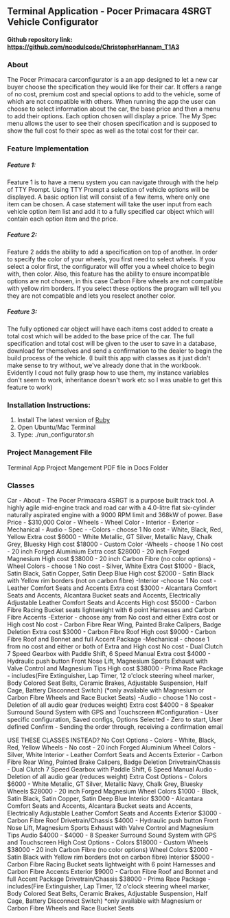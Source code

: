 ## Terminal Application - Pocer Primacara 4SRGT Vehicle Configurator

#### Github repository link: https://github.com/noodulcode/ChristopherHannam_T1A3

### About
The Pocer Primacara carconfigurator is a an app designed to let a new car buyer choose the specification they would like for their car. It offers a range of no cost, premium cost and special options to add to the vehicle, some of which are not compatible with others. When running the app the user can choose to select information about the car, the base price and then a menu to add their options. Each option chosen will display a price. The My Spec menu allows the user to see their chosen specification and is supposed to show the full cost fo their spec as well as the total cost for their car.

### Feature Implementation

##### Feature 1:  
Feature 1 is to have a menu system you can navigate through with the help of TTY Prompt. 
Using TTY Prompt a selection of vehicle options will be displayed. A basic option list will consist of a few items, where only one item can be chosen. A case statement will take the user input from each vehicle option item list and add it to a fully specified car object which will contain each option item and the price. 


##### Feature 2:
Feature 2 adds the ability to add a specification on top of another. In order to specify the color of your wheels, you first need to select wheels. If you select a color first, the configurator will offer you a wheel choice to begin with, then color. Also, this feature has the ability to ensure incompatible options are not chosen, in this case Carbon Fibre wheels are not compatible with yellow rim borders. If you select these options the program will tell you they are not compatible and lets you reselect another color. 


##### Feature 3:
The fully optioned car object will have each items cost added to create a total cost which will be added to the base price of the car. The full specification and total cost will be given to the user to save in a database, download for themselves and send a confirmation to the dealer to begin the build process of the vehicle.
(I built this app with classes as it just didn't make sense to try without, we've already done that in the workbook. Evidently I coud not fully grasp how to use them, my instance variables don't seem to work, inheritance doesn't work etc so I was unable to get this feature to work)


### Installation Instructions:

1. Install The latest version of [Ruby](https://www.ruby-lang.org/en/documentation/installation/)
2. Open Ubuntu/Mac Terminal
3. Type: ./run_configurator.sh


### Project Management File

Terminal App Project Mangement PDF file in Docs Folder










### Classes


Car - 
        About - The Pocer Primacara 4SRGT is a purpose built track tool. A highly agile mid-engine track and road car with a 4.0-litre flat six-cylinder naturally aspirated engine with a 9000 RPM limit and 368kW of power. 
        Base Price - $310,000
        Color - 
        Wheels - 
        Wheel Color -
        Interior - 
        Exterior - 
        Mechanical - 
        Audio - 
    Spec - 
        -Colors - choose 1
            No cost - White, Black, Red, Yellow
            Extra cost $6000 - White Metallic, GT Silver, Metallic Navy, Chalk Grey, Bluesky
            High cost $18000 - Custom Color
        -Wheels - choose 1
            No cost - 20 inch Forged Aluminium
            Extra cost $28000 - 20 inch Forged Magnesium
            High cost $38000 - 20 inch Carbon Fibre (no color options)
           -Wheel Colors - choose 1
                No cost - Silver, White
                Extra Cost $1000 - Black, Satin Black, Satin Copper, Satin Deep Blue
                High cost $2000 - Satin Black with Yellow rim borders (not on carbon fibre)
        -Interior -choose 1
            No cost - Leather Comfort Seats and Accents
            Extra cost $3000 - Alcantara Comfort Seats and Accents, Alcantara Bucket seats and Accents, Electrically Adjustable Leather Comfort Seats and Accents
            High cost $5000 - Carbon Fibre Racing Bucket seats lightweight with 6 point Harnesses and Carbon Fibre Accents
        -Exterior - choose any from No cost and either Extra cost or High cost
            No cost - Carbon Fibre Rear Wing, Painted Brake Calipers, Badge Deletion
            Extra cost $3000 - Carbon Fibre Roof
            High cost $9000 - Carbon Fibre Roof and Bonnet and full Accent Package
        -Mechanical - choose 1 from no cost and either or both of Extra and High cost
            No cost - Dual Clutch 7 Speed Gearbox with Paddle Shift, 6 Speed Manual
            Extra cost $4000 - Hydraulic push button Front Nose Lift, Magnesium Sports Exhaust with Valve Control and Magnesium Tips
            High cost $38000 - Prima Race Package - includes(Fire Extinguisher, Lap Timer, 12 o'clock steering wheel marker, Body Colored Seat Belts, Ceramic Brakes, Adjustable Suspension, Half Cage, Battery Disconnect Switch) (*only available with Magnesium or Carbon Fibre Wheels and Race Bucket Seats)
        -Audio - choose 1
            No cost - Deletion of all audio gear (reduces weight)
            Extra cost $4000 - 8 Speaker Surround Sound System with GPS and Touchscreen
#Configuration - User specific configuration, Saved configs, Options Selected - Zero to start, User defined
Confirm - Sending the order through, receiving a confirmation email



USE THESE CLASSES INSTEAD?
No Cost Options - 
        Colors - White, Black, Red, Yellow
        Wheels - No cost - 20 inch Forged Aluminium
        Wheel Colors - Silver, White
        Interior - Leather Comfort Seats and Accents
        Exterior - Carbon Fibre Rear Wing, Painted Brake Calipers, Badge Deletion
        Drivetrain/Chassis - Dual Clutch 7 Speed Gearbox with Paddle Shift, 6 Speed Manual
        Audio - Deletion of all audio gear (reduces weight)
Extra Cost Options - 
        Colors $6000 - White Metallic, GT Silver, Metallic Navy, Chalk Grey, Bluesky
        Wheels $28000 - 20 inch Forged Magnesium
        Wheel Colors $1000 - Black, Satin Black, Satin Copper, Satin Deep Blue
        Interior $3000 - Alcantara Comfort Seats and Accents, Alcantara Bucket seats and Accents, Electrically Adjustable Leather 
                         Comfort Seats and Accents
        Exterior $3000 - Carbon Fibre Roof
        Drivetrain/Chassis $4000 - Hydraulic push button Front Nose Lift, Magnesium Sports Exhaust with Valve Control and Magnesium Tips
        Audio $4000 - $4000 - 8 Speaker Surround Sound System with GPS and Touchscreen
High Cost Options -
        Colors $18000 - Custom
        Wheels $38000 - 20 inch Carbon Fibre (no color options)
        Wheel Colors $2000 - Satin Black with Yellow rim borders (not on carbon fibre)
        Interior $5000 - Carbon Fibre Racing Bucket seats lightweight with 6 point Harnesses and Carbon Fibre Accents
        Exterior $9000 - Carbon Fibre Roof and Bonnet and full Accent Package
        Drivetrain/Chassis $38000 - Prima Race Package - includes(Fire Extinguisher, Lap Timer, 12 o'clock steering wheel marker, Body
                Colored Seat Belts, Ceramic Brakes, Adjustable Suspension, Half Cage, Battery Disconnect Switch) *only available with Magnesium or Carbon Fibre Wheels and Race Bucket Seats
        

